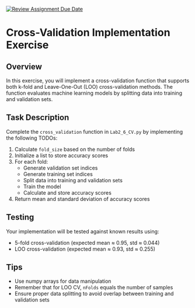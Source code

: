 [![Review Assignment Due Date](https://classroom.github.com/assets/deadline-readme-button-22041afd0340ce965d47ae6ef1cefeee28c7c493a6346c4f15d667ab976d596c.svg)](https://classroom.github.com/a/ggn2NCVd)
# Cross-Validation Implementation Exercise

## Overview
In this exercise, you will implement a cross-validation function that supports both k-fold and Leave-One-Out (LOO) cross-validation methods. The function evaluates machine learning models by splitting data into training and validation sets.

## Task Description
Complete the `cross_validation` function in `Lab2_6_CV.py` by implementing the following TODOs:

1. Calculate `fold_size` based on the number of folds
2. Initialize a list to store accuracy scores
3. For each fold:
    - Generate validation set indices
    - Generate training set indices
    - Split data into training and validation sets
    - Train the model
    - Calculate and store accuracy scores
4. Return mean and standard deviation of accuracy scores

## Testing
Your implementation will be tested against known results using:
- 5-fold cross-validation (expected mean ≈ 0.95, std ≈ 0.044)
- LOO cross-validation (expected mean ≈ 0.93, std ≈ 0.255)

## Tips
- Use numpy arrays for data manipulation
- Remember that for LOO CV, `nFolds` equals the number of samples
- Ensure proper data splitting to avoid overlap between training and validation sets